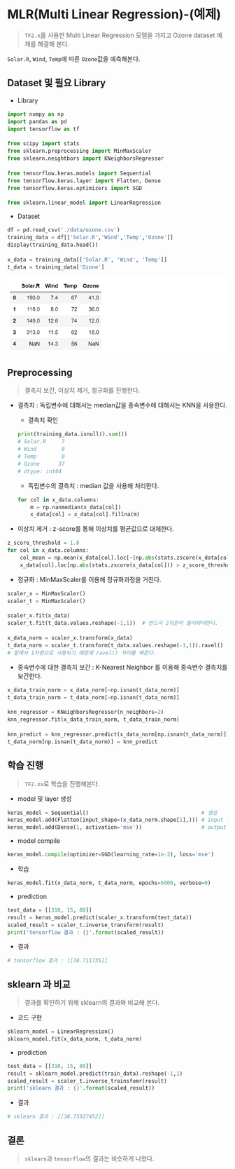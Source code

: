 # MLR(Multi Linear Regression)-(예제)

> `TF2.x`를 사용한 Multi Linear Regression 모델을 가지고 Ozone dataset 예제를 해결해 본다.

`Solar.R`, `Wind`, `Temp`에 따른 `Ozone`값을 예측해본다.



## Dataset 및 필요 Library

* Library

```python
import numpy as np
import pandas as pd
import tensorflow as tf

from scipy import stats
from sklearn.preprocessing import MinMaxScaler
from sklearn.neightbors import KNeighborsRegressor

from tensorflow.keras.models import Sequential
from tensorflow.keras.layer import Flatten, Dense
from tensorflow.keras.optimizers import SGD

from sklearn.linear_model import LinearRegression
```

* Dataset

```python
df = pd.read_csv('./data/ozone.csv')
training_data = df[['Solar.R','Wind','Temp','Ozone']]
display(training_data.head())

x_data = training_data[['Solar.R', 'Wind', 'Temp']]
t_data = training_data['Ozone']
```

![image-20201013200128813](markdown-images/image-20201013200128813.png)



## Preprocessing

> 결측치 보간, 이상치 제거, 정규화를 진행한다.

* 결측치 : 독립변수에 대해서는 median값을 종속변수에 대해서는 KNN을 사용한다.

  * 결측치 확인

  ```python
  print(training_data.isnull().sum())
  # Solar.R     7
  # Wind        0
  # Temp        0
  # Ozone      37
  # dtype: int64
  ```

  * 독립변수의 결측치 : median 값을 사용해 처리한다.

  ```python
  for col in x_data.columns:
      m = np.nanmedian(x_data[col])
      x_data[col] = x_data[col].fillna(m)
  ```



* 이상치 제거 : z-score를 통해 이상치를 평균값으로 대체한다.

```python
z_score_threshold = 1.8
for col in x_data.columns:
    col_mean = np.mean(x_data[col].loc[~(np.abs(stats.zscore(x_data[col])) > z_score_threshold)])
    x_data[col].loc[np.abs(stats.zscore(x_data[col])) > z_score_threshold] = col_mean
```



* 정규화 :  MinMaxScaler를 이용해 정규화과정을 거친다.

```python
scaler_x = MinMaxScaler() 
scaler_t = MinMaxScaler()

scaler_x.fit(x_data)
scaler_t.fit(t_data.values.reshape(-1,1))  # 반드시 2차원이 들어와야한다.

x_data_norm = scaler_x.transform(x_data)
t_data_norm = scaler_t.transform(t_data.values.reshape(-1,1)).ravel() 
# 밑에서 1차원으로 사용되기 때문에 ravel() 처리를 해준다.
```



* 종속변수에 대한 결측치 보간 : K-Nearest Neighbor 를 이용해 종속변수 결측치를 보간한다.

```python
x_data_train_norm = x_data_norm[~np.isnan(t_data_norm)]
t_data_train_norm = t_data_norm[~np.isnan(t_data_norm)]

knn_regressor = KNeighborsRegressor(n_neighbors=2)
knn_regressor.fit(x_data_train_norm, t_data_train_norm)

knn_predict = knn_regressor.predict(x_data_norm[np.isnan(t_data_norm)])
t_data_norm[np.isnan(t_data_norm)] = knn_predict
```



## 학습 진행

> `TF2.xx`로 학습을 진행해본다.

* model  및 layer 생성

```python
keras_model = Sequential()      							  # 생성
keras_model.add(Flatten(input_shape=(x_data_norm.shape[1],))) # input layer
keras_model.add(Dense(1, activation='mse'))					  # output layer
```

* model compile

```python
keras_model.compile(optimizer=SGD(learning_rate=1e-2), loss='mse')
```

* 학습

```python
keras_model.fit(x_data_norm, t_data_norm, epochs=5000, verbose=0)
```

* prediction

```python
test_data = [[310, 15, 80]]
result = keras_model.predict(scaler_x.transform(test_data))
scaled_result = scaler_t.inverse_transform(result)
print('tensorflow 결과 : {}'.format(scaled_result))
```

* 결과

```python
# tensorflow 결과 : [[38.711735]]
```



## sklearn 과 비교

> 결과를 확인하기 위해 sklearn의 결과와 비교해 본다.

* 코드 구현

```python
sklearn_model = LinearRegression()
sklearn_model.fit(x_data_norm, t_data_norm)
```

* prediction

```python
test_data = [[310, 15, 80]]
result = sklearn_model.predict(train_data).reshape(-1,1)
scaled_result = scaler_t.inverse_trainsfomr(result)
print('sklearn 결과 : {}'.format(scaled_result))
```

* 결과

```python
# sklearn 결과 : [[38.75927452]]
```



## 결론

> `sklearn`과 `tensorflow`의 결과는 비슷하게 나왔다.